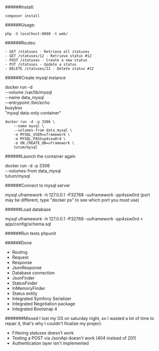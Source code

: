 ######Install:

    composer install

######Usage:

    php -S localhost:8080 -t web/

######Routes:

    - GET /statuses - Retrieve all statuses
    - GET /statuses/12 - Retrieve status #12
    - POST /statuses - Create a new status
    - PUT /statuses - Update a status
    - DELETE /statuses/12 - Delete status #12

######Create mysql instance

docker run -d \
    --volume /var/lib/mysql \
    --name data_mysql \
    --entrypoint /bin/echo \
    busybox \
    "mysql data-only container"

    docker run -d -p 3306 \
        --name mysql \
        --volumes-from data_mysql \
        -e MYSQL_USER=uframework \
        -e MYSQL_PASS=p4ssw0rd \
        -e ON_CREATE_DB=uframework \
        tutum/mysql

######Launch the container again

docker run -d -p 3306 \
    --volumes-from data_mysql \
    tutum/mysql

######Connect to mysql server

mysql uframework -h 127.0.0.1 -P32768 -uuframework -pp4ssw0rd
(port may be different, type "docker ps" to see which port you must use)

######Load database

mysql uframework -h 127.0.0.1 -P32768 -uuframework -pp4ssw0rd < app/config/schema.sql

######Run tests
phpunit

######Done
- Routing
- Request
- Response
- JsonResponse
- Database connection
- JsonFinder
- StatusFinder
- InMemoryFinder
- Status entity
- Integrated Symfony Serializer
- Integrated Negotiation package
- Integrated Bootstrap 4

#######Missed
I lost my OS on saturday night, so I wasted a lot of time to repair it, that's why I couldn't finalize my project.

- Filtering statuses doesn't work
- Testing a POST via JsonApi doesn't work (404 instead of 201)
- Authentication layer isn't implemented